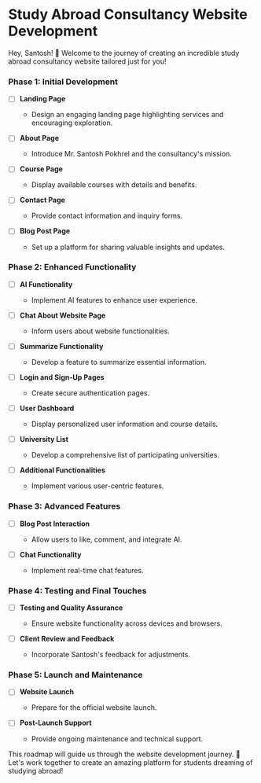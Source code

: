 # Study Abroad Consultancy Website Development 

Hey, Santosh! 🌟 Welcome to the journey of creating an incredible study abroad consultancy website tailored just for you!

### Phase 1: Initial Development

- [ ] **Landing Page**  
  - Design an engaging landing page highlighting services and encouraging exploration.

- [ ] **About Page**  
  - Introduce Mr. Santosh Pokhrel and the consultancy's mission.

- [ ] **Course Page**  
  - Display available courses with details and benefits.

- [ ] **Contact Page**  
  - Provide contact information and inquiry forms.

- [ ] **Blog Post Page**  
  - Set up a platform for sharing valuable insights and updates.

### Phase 2: Enhanced Functionality

- [ ] **AI Functionality**  
  - Implement AI features to enhance user experience.

- [ ] **Chat About Website Page**  
  - Inform users about website functionalities.

- [ ] **Summarize Functionality**  
  - Develop a feature to summarize essential information.

- [ ] **Login and Sign-Up Pages**  
  - Create secure authentication pages.

- [ ] **User Dashboard**  
  - Display personalized user information and course details.

- [ ] **University List**  
  - Develop a comprehensive list of participating universities.

- [ ] **Additional Functionalities**  
  - Implement various user-centric features.

### Phase 3: Advanced Features

- [ ] **Blog Post Interaction**  
  - Allow users to like, comment, and integrate AI.

- [ ] **Chat Functionality**  
  - Implement real-time chat features.

### Phase 4: Testing and Final Touches

- [ ] **Testing and Quality Assurance**  
  - Ensure website functionality across devices and browsers.

- [ ] **Client Review and Feedback**  
  - Incorporate Santosh's feedback for adjustments.

### Phase 5: Launch and Maintenance

- [ ] **Website Launch**  
  - Prepare for the official website launch.

- [ ] **Post-Launch Support**  
  - Provide ongoing maintenance and technical support.

This roadmap will guide us through the website development journey. 🚀 Let's work together to create an amazing platform for students dreaming of studying abroad!


